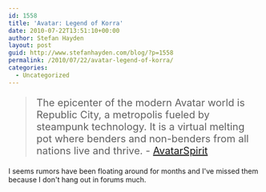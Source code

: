 ```yaml
---
id: 1558
title: 'Avatar: Legend of Korra'
date: 2010-07-22T13:51:10+00:00
author: Stefan Hayden
layout: post
guid: http://www.stefanhayden.com/blog/?p=1558
permalink: /2010/07/22/avatar-legend-of-korra/
categories:
  - Uncategorized
---
```


<blockquote style="font-size:20px;">The epicenter of the modern Avatar world is Republic City, a metropolis fueled by steampunk technology. It is a virtual melting pot where benders and non-benders from all nations live and thrive. - <a href="http://forums.avatarspirit.net/index.php?topic=18479.0">AvatarSpirit</a></blockquote>

I seems rumors have been floating around for months and I've missed them because I don't hang out in forums much.